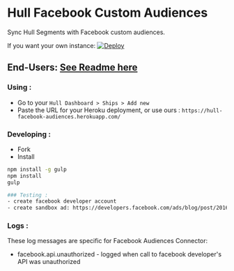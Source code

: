 
# Hull Facebook Custom Audiences

Sync Hull Segments with Facebook custom audiences.

If you want your own instance: [![Deploy](https://www.herokucdn.com/deploy/button.png)](https://heroku.com/deploy?template=https://github.com/hull-ships/hull-facebook-audiences)

End-Users: [See Readme here](https://dashboard.hullapp.io/readme?url=https://hull-facebook-audiences.herokuapp.com)
---

### Using :

- Go to your `Hull Dashboard > Ships > Add new`
- Paste the URL for your Heroku deployment, or use ours : `https://hull-facebook-audiences.herokuapp.com/`

### Developing :

- Fork
- Install

```sh
npm install -g gulp
npm install
gulp

### Testing :
- create facebook developer account
- create sandbox ad: https://developers.facebook.com/ads/blog/post/2016/10/19/sandbox-ad-accounts/

```

### Logs :
  
These log messages are specific for Facebook Audiences Connector:
  - facebook.api.unauthorized - logged when call to facebook developer's API was unauthorized
